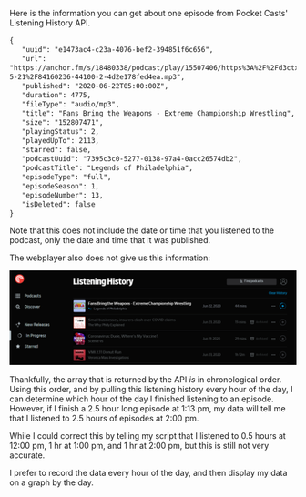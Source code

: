 Here is the information you can get about one episode from Pocket Casts' Listening History API.

```
{
   "uuid": "e1473ac4-c23a-4076-bef2-394851f6c656",
   "url": "https://anchor.fm/s/18480338/podcast/play/15507406/https%3A%2F%2Fd3ctxlq1ktw2nl.cloudfront.net%2Fproduction%2F2020-5-21%2F84160236-44100-2-4d2e178fed4ea.mp3",
   "published": "2020-06-22T05:00:00Z",
   "duration": 4775,
   "fileType": "audio/mp3",
   "title": "Fans Bring the Weapons - Extreme Championship Wrestling",
   "size": "152807471",
   "playingStatus": 2,
   "playedUpTo": 2113,
   "starred": false,
   "podcastUuid": "7395c3c0-5277-0138-97a4-0acc26574db2",
   "podcastTitle": "Legends of Philadelphia",
   "episodeType": "full",
   "episodeSeason": 1,
   "episodeNumber": 13,
   "isDeleted": false
}
```

Note that this does not include the date or time that you listened to the podcast, only the date and time that it was published.

The webplayer also does not give us this information:
<p align="center">
<img src="https://github.com/emilyboda/recording-podcast-listening/blob/master/webplayer%20listening%20history%20screenshot.PNG" width="900"><img 
</p>
   
Thankfully, the array that is returned by the API _is_ in chronological order. Using this order, and by pulling this listening history every hour of the day, I can determine which hour of the day I finished listening to an episode. However, if I finish a 2.5 hour long episode at 1:13 pm, my data will tell me that I listened to 2.5 hours of episodes at 2:00 pm.

While I could correct this by telling my script that I listened to 0.5 hours at 12:00 pm, 1 hr at 1:00 pm, and 1 hr at 2:00 pm, but this is still not very accurate.

I prefer to record the data every hour of the day, and then display my data on a graph by the day.

